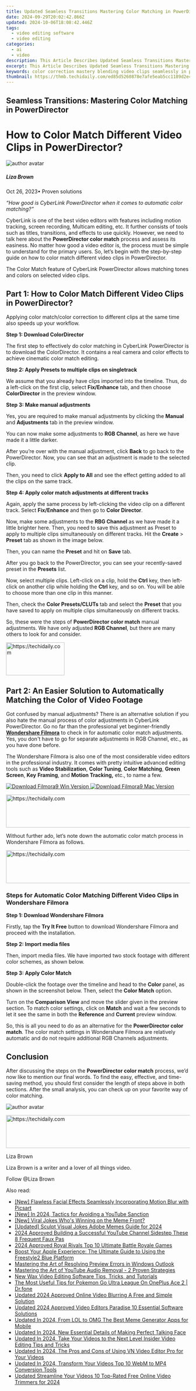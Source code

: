 ```yaml
---
title: Updated Seamless Transitions Mastering Color Matching in PowerDirector
date: 2024-09-29T20:02:42.866Z
updated: 2024-10-06T18:08:42.446Z
tags: 
  - video editing software
  - video editing
categories: 
  - ai
  - video
description: This Article Describes Updated Seamless Transitions Mastering Color Matching in PowerDirector
excerpt: This Article Describes Updated Seamless Transitions Mastering Color Matching in PowerDirector
keywords: color correction mastery blending video clips seamlessly in powerdirector,from clashing to cohesive color matching techniques in powerdirector,from clashing to cohesive color matching in powerdirector made easy,seamless transitions mastering color matching in powerdirector,seamless transitions the art of color matching in powerdirector,ai animation the ultimate color matching guide for powerdirector users,powerdirector color grading tips for seamless clip integration
thumbnail: https://thmb.techidaily.com/ed85d5260878e7afe5eab5cc1189d2e4580a5c9f5e7d77e30ca04d5bf449b804.jpg
---
```


## Seamless Transitions: Mastering Color Matching in PowerDirector

# How to Color Match Different Video Clips in PowerDirector?

![author avatar](https://lh5.googleusercontent.com/-AIMmjowaFs4/AAAAAAAAAAI/AAAAAAAAABc/Y5UmwDaI7HU/s250-c-k/photo.jpg)

##### Liza Brown

 Oct 26, 2023• Proven solutions

_“How good is CyberLink PowerDirector when it comes to automatic color matching?”_

CyberLink is one of the best video editors with features including motion tracking, screen recording, Multicam editing, etc. It further consists of tools such as titles, transitions, and effects to use quickly. However, we need to talk here about the **PowerDirector color match** process and assess its easiness. No matter how good a video editor is, the process must be simple to understand for the primary users. So, let’s begin with the step-by-step guide on how to color match different video clips in PowerDirector.

The Color Match feature of CyberLink PowerDirector allows matching tones and colors on selected video clips.

## Part 1: How to Color Match Different Video Clips in PowerDirector?

Applying color match/color correction to different clips at the same time also speeds up your workflow.

**Step 1: Download ColorDirector**

The first step to effectively do color matching in CyberLink PowerDirector is to download the ColorDirector. It contains a real camera and color effects to achieve cinematic color match editing.

**Step 2: Apply Presets to multiple clips on singletrack**

We assume that you already have clips imported into the timeline. Thus, do a left-click on the first clip, select **Fix/Enhance** tab, and then choose **ColorDirector** in the preview window.

**Step 3: Make manual adjustments**

Yes, you are required to make manual adjustments by clicking the **Manual** and **Adjustments** tab in the preview window.

You can now make some adjustments to **RGB Channel**, as here we have made it a little darker.

After you’re over with the manual adjustment, click **Back** to go back to the PowerDirector. Now, you can see that an adjustment is made to the selected clip.

Then, you need to click **Apply to All** and see the effect getting added to all the clips on the same track.

**Step 4: Apply color match adjustments at different tracks**

Again, apply the same process by left-clicking the video clip on a different track. Select **Fix/Enhance** and then go to **Color Director**.

Now, make some adjustments to the **RBG Channel** as we have made it a little brighter here. Then, you need to save this adjustment as Preset to apply to multiple clips simultaneously on different tracks. Hit the **Create** \> **Preset** tab as shown in the image below.

Then, you can name the **Preset** and hit on **Save** tab.

After you go back to the PowerDirector, you can see your recently-saved preset in the **Presets** list.

Now, select multiple clips. Left-click on a clip, hold the **Ctrl** key, then left-click on another clip while holding the **Ctrl** key, and so on. You will be able to choose more than one clip in this manner.

Then, check the **Color Presets/CLUTs** tab and select the **Preset** that you have saved to apply on multiple clips simultaneously on different tracks.

So, these were the steps of **PowerDirector color match** manual adjustments. We have only adjusted **RGB Channel**, but there are many others to look for and consider.

<!-- affiliate ads begin -->
<a href="https://aligracehair.sjv.io/c/5597632/2135396/19272" target="_top" id="2135396">
  <img src="//a.impactradius-go.com/display-ad/19272-2135396" border="0" alt="https://techidaily.com" width="160" height="90"/>
</a>
<img height="0" width="0" src="https://aligracehair.sjv.io/i/5597632/2135396/19272" style="position:absolute;visibility:hidden;" border="0" />
<!-- affiliate ads end -->

## Part 2: An Easier Solution to Automatically Matching the Color of Video Footage

Got confused by manual adjustments? There is an alternative solution if you also hate the manual process of color adjustments in CyberLink PowerDirector. Go no far than the professional yet beginner-friendly [**Wondershare Filmora**](https://tools.techidaily.com/wondershare/filmora/download/) to check in for automatic color match adjustments. Yes, you don't have to go for separate adjustments in RGB Channel, etc., as you have done before.

The Wondershare Filmora is also one of the most considerable video editors in the professional industry. It comes with pretty intuitive advanced editing tools such as **Video Stabilization**, **Color Tuning**, **Color Matching**, **Green Screen**, **Key** **Framing**, and **Motion Tracking,** etc., to name a few.

[![Download Filmora9 Win Version](https://images.wondershare.com/filmora/guide/download-btn-win.jpg) ](https://tools.techidaily.com/wondershare/filmora/download/) [![Download Filmora9 Mac Version](https://images.wondershare.com/filmora/guide/download-btn-mac.jpg) ](https://tools.techidaily.com/wondershare/filmora/download/)

<!-- affiliate ads begin -->
<a href="https://aligracehair.sjv.io/c/5597632/1915810/19272" target="_top" id="1915810">
  <img src="//a.impactradius-go.com/display-ad/19272-1915810" border="0" alt="https://techidaily.com" width="728" height="90"/>
</a>
<img height="0" width="0" src="https://aligracehair.sjv.io/i/5597632/1915810/19272" style="position:absolute;visibility:hidden;" border="0" />
<!-- affiliate ads end -->

Without further ado, let’s note down the automatic color match process in Wondershare Filmora as follows.

<!-- affiliate ads begin -->
<a href="https://aligracehair.sjv.io/c/5597632/1975841/19272" target="_top" id="1975841">
  <img src="//a.impactradius-go.com/display-ad/19272-1975841" border="0" alt="https://techidaily.com" width="728" height="90"/>
</a>
<img height="0" width="0" src="https://aligracehair.sjv.io/i/5597632/1975841/19272" style="position:absolute;visibility:hidden;" border="0" />
<!-- affiliate ads end -->

### Steps for Automatic Color Matching Different Video Clips in Wondershare Filmora

**Step 1: Download Wondershare Filmora**

Firstly, tap the **Try It Free** button to download Wondershare Filmora and proceed with the installation.

**Step 2: Import media files**

Then, import media files. We have imported two stock footage with different color schemes, as shown below.

**Step 3: Apply Color Match**

Double-click the footage over the timeline and head to the **Color** panel, as shown in the screenshot below. Then, select the **Color Match** option.

Turn on the **Comparison View** and move the slider given in the preview section. To match color settings, click on **Match** and wait a few seconds to let it see the same in both the **Reference** and **Current** preview window.

So, this is all you need to do as an alternative for the **PowerDirector color match**. The color match settings in Wondershare Filmora are relatively automatic and do not require additional RGB Channels adjustments.

## Conclusion

After discussing the steps on the **PowerDirector color match** process, we’d now like to mention our final words. To find the easy, effective, and time-saving method, you should first consider the length of steps above in both sections. After the small analysis, you can check up on your favorite way of color matching.

![author avatar](https://lh5.googleusercontent.com/-AIMmjowaFs4/AAAAAAAAAAI/AAAAAAAAABc/Y5UmwDaI7HU/s250-c-k/photo.jpg)

<!-- affiliate ads begin -->
<a href="https://appsumo.8odi.net/c/5597632/2075461/7443" target="_top" id="2075461">
  <img src="//a.impactradius-go.com/display-ad/7443-2075461" border="0" alt="https://techidaily.com" width="728" height="90"/>
</a>
<img height="0" width="0" src="https://appsumo.8odi.net/i/5597632/2075461/7443" style="position:absolute;visibility:hidden;" border="0" />
<!-- affiliate ads end -->

Liza Brown

Liza Brown is a writer and a lover of all things video.

Follow @Liza Brown

<ins class="adsbygoogle"
      style="display:block"
      data-ad-client="ca-pub-7571918770474297"
      data-ad-slot="8358498916"
      data-ad-format="auto"
      data-full-width-responsive="true"></ins>

<span class="atpl-alsoreadstyle">Also read:</span>
<div><ul>
<li><a href="https://some-techniques.techidaily.com/new-flawless-facial-effects-seamlessly-incorporating-motion-blur-with-picsart/"><u>[New] Flawless Facial Effects Seamlessly Incorporating Motion Blur with Picsart</u></a></li>
<li><a href="https://youtube-blog.techidaily.com/n-2024-tactics-for-avoiding-a-youtube-sanction/"><u>[New] In 2024, Tactics for Avoiding a YouTube Sanction</u></a></li>
<li><a href="https://twitter-videos.techidaily.com/new-viral-jokes-whos-winning-on-the-meme-front/"><u>[New] Viral Jokes Who's Winning on the Meme Front?</u></a></li>
<li><a href="https://fox-glue.techidaily.com/updated-sculpt-visual-jokes-adobe-memes-guide-for-2024/"><u>[Updated] Sculpt Visual Jokes Adobe Memes Guide for 2024</u></a></li>
<li><a href="https://youtube-sure.techidaily.com/approved-building-a-successful-youtube-channel-sidestep-these-8-frequent-faux-pas/"><u>2024 Approved Building a Successful YouTube Channel Sidestep These 8 Frequent Faux Pas</u></a></li>
<li><a href="https://on-screen-recording.techidaily.com/2024-approved-royal-rivals-top-10-ultimate-battle-royale-games/"><u>2024 Approved Royal Rivals Top 10 Ultimate Battle Royale Games</u></a></li>
<li><a href="https://ai-video-tools.techidaily.com/boost-your-apple-experience-the-ultimate-guide-to-using-the-freestyle2-blue-platform/"><u>Boost Your Apple Experience: The Ultimate Guide to Using the Freestyle2 Blue Platform</u></a></li>
<li><a href="https://win11.techidaily.com/mastering-the-art-of-resolving-preview-errors-in-windows-outlook/"><u>Mastering the Art of Resolving Preview Errors in Windows Outlook</u></a></li>
<li><a href="https://tech-savvy.techidaily.com/mastering-the-art-of-youtube-audio-removal-2-proven-strategies/"><u>Mastering the Art of YouTube Audio Removal - 2 Proven Strategies</u></a></li>
<li><a href="https://ai-video-tools.techidaily.com/new-wax-video-editing-software-tips-tricks-and-tutorials/"><u>New Wax Video Editing Software Tips, Tricks, and Tutorials</u></a></li>
<li><a href="https://android-pokemon-go.techidaily.com/the-most-useful-tips-for-pokemon-go-ultra-league-on-oneplus-ace-2-drfone-by-drfone-virtual-android/"><u>The Most Useful Tips for Pokemon Go Ultra League On OnePlus Ace 2 | Dr.fone</u></a></li>
<li><a href="https://ai-video-tools.techidaily.com/updated-2024-approved-online-video-blurring-a-free-and-simple-solution/"><u>Updated 2024 Approved Online Video Blurring A Free and Simple Solution</u></a></li>
<li><a href="https://ai-video-tools.techidaily.com/updated-2024-approved-video-editors-paradise-10-essential-software-solutions/"><u>Updated 2024 Approved Video Editors Paradise 10 Essential Software Solutions</u></a></li>
<li><a href="https://ai-video-tools.techidaily.com/updated-in-2024-from-lol-to-omg-the-best-meme-generator-apps-for-mobile/"><u>Updated In 2024, From LOL to OMG The Best Meme Generator Apps for Mobile</u></a></li>
<li><a href="https://ai-topics.techidaily.com/updated-in-2024-new-essential-details-of-making-perfect-talking-face/"><u>Updated In 2024, New Essential Details of Making Perfect Talking Face</u></a></li>
<li><a href="https://ai-video-tools.techidaily.com/updated-in-2024-take-your-videos-to-the-next-level-insider-video-editing-tips-and-tricks/"><u>Updated In 2024, Take Your Videos to the Next Level Insider Video Editing Tips and Tricks</u></a></li>
<li><a href="https://ai-video-tools.techidaily.com/updated-in-2024-the-pros-and-cons-of-using-vn-video-editor-pro-for-your-videos/"><u>Updated In 2024, The Pros and Cons of Using VN Video Editor Pro for Your Videos</u></a></li>
<li><a href="https://ai-video-tools.techidaily.com/updated-in-2024-transform-your-videos-top-10-webm-to-mp4-conversion-tools/"><u>Updated In 2024, Transform Your Videos Top 10 WebM to MP4 Conversion Tools</u></a></li>
<li><a href="https://ai-video-tools.techidaily.com/updated-streamline-your-videos-10-top-rated-free-online-video-trimmers-for-2024/"><u>Updated Streamline Your Videos 10 Top-Rated Free Online Video Trimmers for 2024</u></a></li>
</ul></div>

